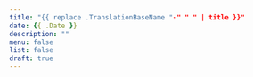 ```yaml
---
title: "{{ replace .TranslationBaseName "-" " " | title }}"
date: {{ .Date }}
description: ""
menu: false
list: false
draft: true
---
```


